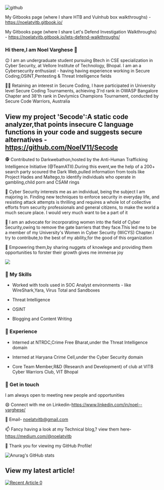 ![github](https://img.shields.io/badge/GitHub-000000?style=for-the-badge&logo=GitHub&logoColor=white)

My Gitbooks page (where I share HTB and Vulnhub box walkthroughs) - https://noelatvitb.gitbook.io/

My Gitbooks page (where I share Let's Defend Investigation Walkthroughs) - https://noelatvitb.gitbook.io/lets-defend-walkthroughs/

### Hi there,I am Noel Varghese 👋


:wink: I am an undergraduate student pursuing Btech in CSE specialization in Cyber Security, at Vellore Institute of Technology, Bhopal. I am an a Cybersecurity enthusiast - having  having experience working in Secure Coding,OSINT,Pentesting & Threat Intelligence fields

👨‍💻️ Retaining an interest in Secure Coding, I have participated in University level Secure Coding Tournaments, achieving 3'rd rank in OWASP Bangalore Chapter and 38'th rank in Devlymics Champions Tournament, conducted by Secure Code Warriors, Australia

## View my project 'Secode':A static code analyzer,that points insecure C language functions in your code and suggests secure alternatives - https://github.com/NoelV11/Secode

🕵 Contributed to Darkwebathon,hosted by the Anti-Human Trafficking Intelligence Initiative (@TeamATII).During this event,we the help of a 200+ search party scoured the Dark Web,pulled information from tools like Project Hades and Maltego,to identify individuals who operate in gambling,child porn and CSAM rings


👱 Cyber Security interests me as an individual, being the subject I am majoring in. Finding new techniques to enforce security in everyday life, and resisting attack attempts is thrilling and requires a whole lot of collective efforts from security professionals and general citizens, to make the world a much secure place. I would very much want to be a part of it

:sparkler: I am an advocate for incorporating women into the field of Cyber Security,owing to remove the gate barriers that they face.This led me to be a member of my University's Women in Cyber Security (WiCYS) Chapter.I try to contribute,to the best of my ability,for the good of this organization

:thought_balloon: Empowering them,by sharing nuggets of knowlege and providing them opportunities to forster their growth gives me immense joy

![](https://komarev.com/ghpvc/?username=NoelV11)

### 🔭 My Skills

- Worked with tools used in SOC Analyst environments - like WireShark,Yara, Virus Total and Sandboxes

- Threat Intelligence

- OSINT

- Blogging and Content Writing

### 🌱 Experience

- Interned at NTRDC,Crime Free Bharat,under the Threat Intelligence domain

- Interned at Haryana Crime Cell,under the Cyber Security domain
 
- Core Team Member,R&D (Research and Development) of club at VITB Cyber Warriors Club, VIT Bhopal

### 🤔 Get in touch

I am always open to meeting new people and opportunities

😄 Connect with me on Linkedin-https://www.linkedin.com/in/noel--varghese/

💬 Email- noelatvitb@gmail.com

📫 Fancy having a look at my Technical blog,? view them here-https://medium.com/@noelatvitb

👯 Thank you for viewing my GitHub Profile!

![Anurag's GitHub stats](https://github-readme-stats.vercel.app/api?username=NoelV11&count_private=true&theme=great-gatsby&show_icons=true)

## View my latest article!
<a target="_blank" href="https://github-readme-medium-recent-article.vercel.app/medium/@noelatvitb/0"><img src="https://github-readme-medium-recent-article.vercel.app/medium/@noelatvitb/0" alt="Recent Article 0"> 


